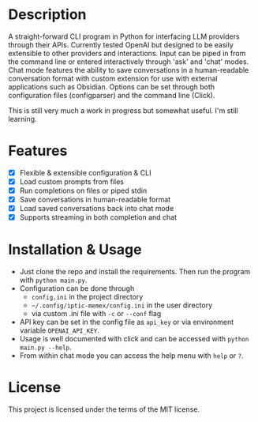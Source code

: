 # Description

A straight-forward CLI program in Python for interfacing LLM providers through their APIs. Currently tested OpenAI
but designed to be easily extensible to other providers and interactions. Input can be piped in from the command line
or entered interactively through 'ask' and 'chat' modes. Chat mode features the ability to save conversations in a
human-readable conversation format with custom extension for use with external applications such as Obsidian. Options 
can be set through both configuration files (configparser) and the command line (Click).

This is still very much a work in progress but somewhat useful. I'm still learning.

# Features

- [x] Flexible & extensible configuration & CLI
- [x] Load custom prompts from files
- [x] Run completions on files or piped stdin
- [x] Save conversations in human-readable format
- [x] Load saved conversations back into chat mode
- [x] Supports streaming in both completion and chat

# Installation & Usage

- Just clone the repo and install the requirements. Then run the program with `python main.py`.
- Configuration can be done through
  - `config.ini` in the project directory
  - `~/.config/iptic-memex/config.ini` in the user directory
  - via custom .ini file with `-c` or `--conf` flag
- API key can be set in the config file as `api_key` or via environment variable `OPENAI_API_KEY`.
- Usage is well documented with click and can be accessed with `python main.py --help`.
- From within chat mode you can access the help menu with `help` or `?`. 

# License

This project is licensed under the terms of the MIT license. 

